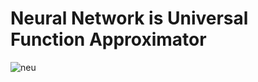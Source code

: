 # Neural Network is Universal Function Approximator
![neu](https://user-images.githubusercontent.com/68476475/116349517-d403eb80-a80d-11eb-8385-6743836288e3.png)


